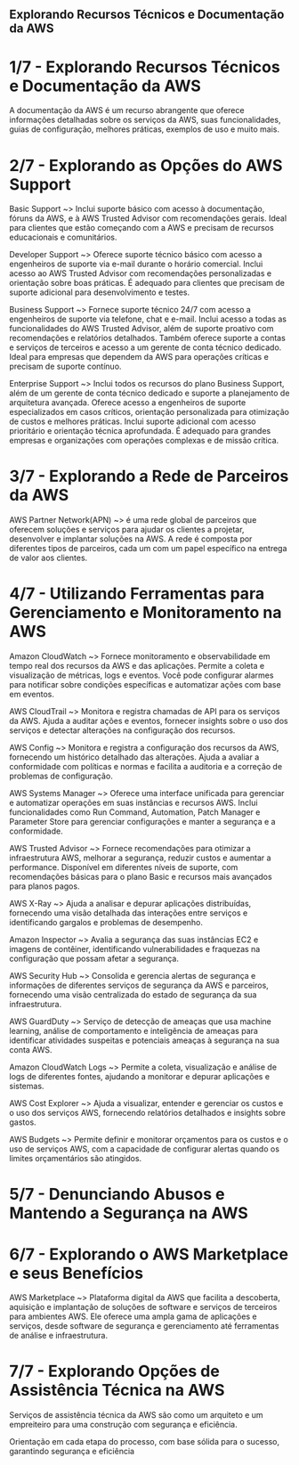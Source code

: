## Explorando Recursos Técnicos e Documentação da AWS ##
# 1/7 - Explorando Recursos Técnicos e Documentação da AWS #
A documentação da AWS é um recurso abrangente que oferece informações detalhadas sobre os serviços da AWS, suas funcionalidades, guias de configuração, melhores práticas, exemplos de uso e muito mais.

# 2/7 - Explorando as Opções do AWS Support #
Basic Support ~> Inclui suporte básico com acesso à documentação, fóruns da AWS, e à AWS Trusted Advisor com recomendações gerais. Ideal para clientes que estão começando com a AWS e precisam de recursos educacionais e comunitários.

Developer Support ~> Oferece suporte técnico básico com acesso a engenheiros de suporte via e-mail durante o horário comercial. Inclui acesso ao AWS Trusted Advisor com recomendações personalizadas e orientação sobre boas práticas. É adequado para clientes que precisam de suporte adicional para desenvolvimento e testes.

Business Support ~> Fornece suporte técnico 24/7 com acesso a engenheiros de suporte via telefone, chat e e-mail. Inclui acesso a todas as funcionalidades do AWS Trusted Advisor, além de suporte proativo com recomendações e relatórios detalhados. Também oferece suporte a contas e serviços de terceiros e acesso a um gerente de conta técnico dedicado. Ideal para empresas que dependem da AWS para operações críticas e precisam de suporte contínuo.

Enterprise Support ~> Inclui todos os recursos do plano Business Support, além de um gerente de conta técnico dedicado e suporte a planejamento de arquitetura avançada. Oferece acesso a engenheiros de suporte especializados em casos críticos, orientação personalizada para otimização de custos e melhores práticas. Inclui suporte adicional com acesso prioritário e orientação técnica aprofundada. É adequado para grandes empresas e organizações com operações complexas e de missão crítica.

# 3/7 - Explorando a Rede de Parceiros da AWS #
AWS Partner Network(APN) ~> é uma rede global de parceiros que oferecem soluções e serviços para ajudar os clientes a projetar, desenvolver e implantar soluções na AWS. A rede é composta por diferentes tipos de parceiros, cada um com um papel específico na entrega de valor aos clientes.

# 4/7 - Utilizando Ferramentas para Gerenciamento e Monitoramento na AWS #
Amazon CloudWatch ~> Fornece monitoramento e observabilidade em tempo real dos recursos da AWS e das aplicações. Permite a coleta e visualização de métricas, logs e eventos. Você pode configurar alarmes para notificar sobre condições específicas e automatizar ações com base em eventos.

AWS CloudTrail ~> Monitora e registra chamadas de API para os serviços da AWS. Ajuda a auditar ações e eventos, fornecer insights sobre o uso dos serviços e detectar alterações na configuração dos recursos.

AWS Config ~> Monitora e registra a configuração dos recursos da AWS, fornecendo um histórico detalhado das alterações. Ajuda a avaliar a conformidade com políticas e normas e facilita a auditoria e a correção de problemas de configuração.

AWS Systems Manager ~> Oferece uma interface unificada para gerenciar e automatizar operações em suas instâncias e recursos AWS. Inclui funcionalidades como Run Command, Automation, Patch Manager e Parameter Store para gerenciar configurações e manter a segurança e a conformidade.

AWS Trusted Advisor ~> Fornece recomendações para otimizar a infraestrutura AWS, melhorar a segurança, reduzir custos e aumentar a performance. Disponível em diferentes níveis de suporte, com recomendações básicas para o plano Basic e recursos mais avançados para planos pagos.

AWS X-Ray ~> Ajuda a analisar e depurar aplicações distribuídas, fornecendo uma visão detalhada das interações entre serviços e identificando gargalos e problemas de desempenho.

Amazon Inspector ~> Avalia a segurança das suas instâncias EC2 e imagens de contêiner, identificando vulnerabilidades e fraquezas na configuração que possam afetar a segurança.

AWS Security Hub ~> Consolida e gerencia alertas de segurança e informações de diferentes serviços de segurança da AWS e parceiros, fornecendo uma visão centralizada do estado de segurança da sua infraestrutura.

AWS GuardDuty ~> Serviço de detecção de ameaças que usa machine learning, análise de comportamento e inteligência de ameaças para identificar atividades suspeitas e potenciais ameaças à segurança na sua conta AWS.

Amazon CloudWatch Logs ~> Permite a coleta, visualização e análise de logs de diferentes fontes, ajudando a monitorar e depurar aplicações e sistemas.

AWS Cost Explorer ~> Ajuda a visualizar, entender e gerenciar os custos e o uso dos serviços AWS, fornecendo relatórios detalhados e insights sobre gastos.

AWS Budgets ~> Permite definir e monitorar orçamentos para os custos e o uso de serviços AWS, com a capacidade de configurar alertas quando os limites orçamentários são atingidos.

# 5/7 - Denunciando Abusos e Mantendo a Segurança na AWS #

# 6/7 - Explorando o AWS Marketplace e seus Benefícios #
AWS Marketplace ~> Plataforma digital da AWS que facilita a descoberta, aquisição e implantação de soluções de software e serviços de terceiros para ambientes AWS. Ele oferece uma ampla gama de aplicações e serviços, desde software de segurança e gerenciamento até ferramentas de análise e infraestrutura.

# 7/7 - Explorando Opções de Assistência Técnica na AWS #
Serviços de assistência técnica da AWS são como um arquiteto e um empreiteiro para uma construção com segurança e eficiência.

Orientação em cada etapa do processo, com base sólida para o sucesso, garantindo segurança e eficiência